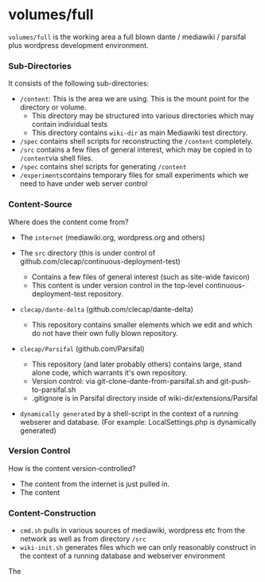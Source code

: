 # volumes/full #

`volumes/full` is the working area a full blown dante / mediawiki / parsifal plus wordpress development environment.

### Sub-Directories ###
It consists of the following sub-directories:

* `/content`: This is the area we are using. This is the mount point for the directory or volume.
  * This directory may be structured into various directories which may contain individual tests
  * This directory contains `wiki-dir` as main Mediawiki test directory.
* `/spec` contains shell scripts for reconstructing the `/content` completely.
* `/src` contains a few files of general interest, which may be copied in to `/content`via shell files.
* `/spec` contains shel scripts for generating `/content`
* `/experiments`contains temporary files for small experiments which we need to have under web server control

### Content-Source ###
Where does the content come from?
* The `internet` (mediawiki.org, wordpress.org and others)
* The `src` directory (this is under control of github.com/clecap/continuous-deployment-test)
  * Contains a few files of general interest (such as site-wide favicon)
  * This content is under version control in the top-level continuous-deployment-test repository.
* `clecap/dante-delta` (github.com/clecap/dante-delta)
  * This repository contains smaller elements which we edit and which do not have their own fully blown repository.
  

* `clecap/Parsifal` (github.com/Parsifal)
  * This repository (and later probably others) contains large, stand alone code, which warrants it's own repository.
  * Version control: via git-clone-dante-from-parsifal.sh and git-push-to-parsifal.sh
  * .gitignore is in Parsifal directory inside of wiki-dir/extensions/Parsifal
* `dynamically generated` by a shell-script in the context of a running webserer and database. (For example: LocalSettings.php is dynamically generated)

### Version Control ###
How is the content version-controlled?

* The content from the internet is just pulled in.
* The content

### Content-Construction ###
* `cmd.sh` pulls in various sources of mediawiki, wordpress etc from the network as well as from directory `/src`
* `wiki-init.sh` generates files which we can only reasonably construct in the context of a running database and webserver environment



The

